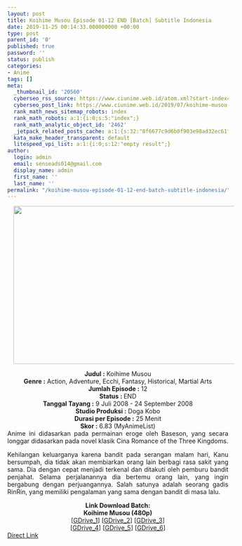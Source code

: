 ```yaml
---
layout: post
title: Koihime Musou Episode 01-12 END [Batch] Subtitle Indonesia
date: 2019-11-25 00:14:33.000000000 +00:00
type: post
parent_id: '0'
published: true
password: ''
status: publish
categories:
- Anime
tags: []
meta:
  _thumbnail_id: '20560'
  cyberseo_rss_source: https://www.ciunime.web.id/atom.xml?start-index=1501&max-results=150
  cyberseo_post_link: https://www.ciunime.web.id/2019/07/koihime-musou-episode-01-12-end-batch.html
  rank_math_news_sitemap_robots: index
  rank_math_robots: a:1:{i:0;s:5:"index";}
  rank_math_analytic_object_id: '2462'
  _jetpack_related_posts_cache: a:1:{s:32:"8f6677c9d6b0f903e98ad32ec61f8deb";a:2:{s:7:"expires";i:1663173043;s:7:"payload";a:0:{}}}
  kata_make_header_transparent: default
  litespeed_vpi_list: a:1:{i:0;s:12:"empty result";}
author:
  login: admin
  email: senseads014@gmail.com
  display_name: admin
  first_name: ''
  last_name: ''
permalink: "/koihime-musou-episode-01-12-end-batch-subtitle-indonesia/"
---
```

<div class="separator" style="clear: both; text-align: center;"><a href="https://1.bp.blogspot.com/-kzSBiSpUcXc/XSGjbv2ZPiI/AAAAAAAAbJ8/y3a5JpdUBKEjWzyCKbYbjlKHeCSbUEM8QCLcBGAs/s1600/Koihime%2BMusou.jpg" imageanchor="1" style="margin-left: 1em; margin-right: 1em;"><img border="0" data-original-height="720" data-original-width="1280" height="360" src="{{ site.baseurl }}/assets/2019/11/Koihime%2BMusou.jpg" width="640" /></a></div>
<p>
<div style="text-align: center;"><b>Judul</b><b><b> </b>:</b> Koihime Musou</div>
<div style="text-align: center;"><b><b>Genre :</b></b> Action, Adventure, Ecchi, Fantasy, Historical, Martial Arts</div>
<div style="text-align: center;"><b>Jumlah Episode :</b> 12<br /><b>Status :&nbsp;</b>END<br /><b>Tanggal Tayang :</b> 9 Juli 2008 - 24 September 2008<br /><b>Studio Produksi :</b> Doga Kobo<br /><b>Durasi per Episode :</b> 25 Menit</div>
<div style="text-align: center;"><b>Skor :</b> 6.83 (MyAnimeList)</div>
<div style="text-align: center;"></div>
<div style="text-align: justify;">Anime ini didasarkan pada permainan eroge oleh Baseson, yang secara longgar didasarkan pada novel klasik Cina Romance of the Three Kingdoms.</p>
<p>Kehilangan keluarganya karena bandit pada serangan malam hari, Kanu bersumpah, dia tidak akan membiarkan orang lain berbagi rasa sakit yang sama. Dia dengan cepat menjadi terkenal dan ditakuti oleh pemburu bandit penjahat. Selama perjalanannya dia bertemu orang lain, yang ingin bergabung dengan perjuangannya. Salah satunya adalah seorang gadis RinRin, yang memiliki pengalaman yang sama dengan bandit di masa lalu.</p></div>
<div style="text-align: justify;"></div>
<div style="text-align: justify;"></div>
<div style="text-align: center;"><b>Link Download Batch:</b></div>
<div style="text-align: center;"><b>Koihime Musou (480p)</b></div>
<div style="text-align: center;">[<a href="https://drive.google.com/uc?export=download&amp;id=1M3fo1XGlYlTMj-lZAA3xYqHXHUDMY6-L" target="_blank" rel="noopener">GDrive_1</a>] [<a href="https://drive.google.com/uc?export=download&amp;id=1ZSukkHOe9ge8LW9ax8Jck0f2kDBn6hqB" target="_blank" rel="noopener">GDrive_2</a>] [<a href="https://drive.google.com/uc?id=1luzPpd5vjKyey1a8mnBJ4Nw2Jgc_s8x7" target="_blank" rel="noopener">GDrive_3</a>]<br />[<a href="https://drive.google.com/uc?id=1ZYDLe5GtSlIjgyOGOAmRXs4C7aifzBWu" target="_blank" rel="noopener">GDrive_4</a>] [<a href="https://drive.google.com/uc?id=1WAsgatlQGQ6UO-MIzIZzi0TNbTtio94y" target="_blank" rel="noopener">GDrive_5</a>] [<a href="https://drive.google.com/uc?id=1tog4fCbtCIoBsuLXC0mStsqQTiq13grj" target="_blank" rel="noopener">GDrive_6</a>]</div>
<link rel="stylesheet" href="https://cdnjs.cloudflare.com/ajax/libs/font-awesome/4.7.0/css/font-awesome.min.css" />
<div class="divbtn"> <a href="https://handymansurrender.com/fihup8buzv?key=94550f7ce39444073321dde3b8782f97" class="btn"><i class="fa fa-download"></i> Direct Link</a> </div>
